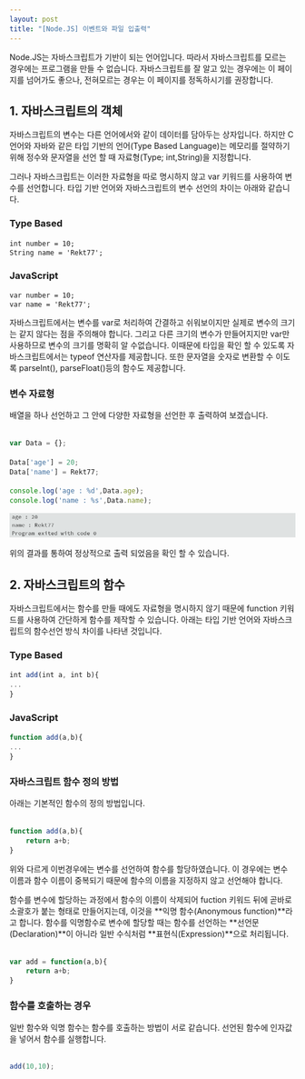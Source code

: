 ```yaml
---
layout: post
title: "[Node.JS] 이벤트와 파일 입출력"
---
```


Node.JS는 자바스크립트가 기반이 되는 언어입니다. 따라서 자바스크립트를 모르는 경우에는 프로그램을 만들 수 없습니다. 자바스크립트를 잘 알고 있는 경우에는 이 페이지를 넘어가도 좋으나, 전혀모르는 경우는 이 페이지를 정독하시기를 권장합니다.



## 1. 자바스크립트의 객체

자바스크립트의 변수는 다른 언어에서와 같이 데이터를 담아두는 상자입니다. 하지만 C언어와 자바와 같은 타입 기반의 언어(Type Based Language)는 메모리를 절약하기 위해 정수와 문자열을 선언 할 때 자료형(Type; int,String)을 지정합니다.

그러나 자바스크립트는 이러한 자료형을 따로 명시하지 않고 var 키워드를 사용하여 변수를 선언합니다. 타입 기반 언어와  자바스크립트의 변수 선언의 차이는 아래와 같습니다.


### Type Based
```
int number = 10;
String name = 'Rekt77';
```

### JavaScript
```
var number = 10;
var name = 'Rekt77';
```

자바스크립트에서는 변수를 var로 처리하여 간결하고 쉬워보이지만 실제로 변수의 크기는 같지 않다는 점을 주의해야 합니다. 그리고 다른 크기의 변수가 만들어지지만 var만 사용하므로 변수의 크기를 명확히 알 수없습니다. 이때문에 타입을 확인 할 수 있도록 자바스크립트에서는 typeof 연산자를 제공합니다. 또한 문자열을 숫자로 변환할 수 이도록 parseInt(), parseFloat()등의 함수도 제공합니다.


### 변수 자료형

배열을 하나 선언하고 그 안에 다양한 자료형을 선언한 후 출력하여 보겠습니다.
```javascript

var Data = {};

Data['age'] = 20;
Data['name'] = Rekt77;

console.log('age : %d',Data.age);
console.log('name : %s',Data.name);
```

![](https://raw.githubusercontent.com/Rekt77/Rekt77.github.io/master/images/2018-01-10-Node.JS_object_function/data_log.png)

위의 결과를 통하여 정상적으로 출력 되었음을 확인 할 수 있습니다.


## 2. 자바스크립트의 함수

자바스크립트에서는 함수를 만들 때에도 자료형을 명시하지 않기 때문에 function 키워드를 사용하여 간단하게 함수를 제작할 수 있습니다. 아래는 타입 기반 언어와 자바스크립트의 함수선언 방식 차이를 나타낸 것입니다. 

### Type Based

```javascript
int add(int a, int b){
...
}
```

### JavaScript

```javascript
function add(a,b){
...
}
```

### 자바스크립트 함수 정의 방법

아래는 기본적인 함수의 정의 방법입니다.

```javascript

function add(a,b){
    return a+b;
}

```

위와 다르게 이번경우에는 변수를 선언하여 함수를 할당하였습니다. 이 경우에는 변수 이름과 함수 이름이 중복되기 때문에 함수의 이름을 지정하지 않고 선언해야 합니다.

함수를 변수에 할당하는 과정에서 함수의 이름이 삭제되어 fuction 키워드 뒤에 곧바로 소괄호가 붙는 형태로 만들어지는데, 이것을 **익명 함수(Anonymous function)**라고 합니다. 함수를 익명함수로 변수에 할당할 때는 함수를 선언하는 **선언문 (Declaration)**이 아니라 일반 수식처럼 **표현식(Expression)**으로 처리됩니다.

```javascript

var add = function(a,b){
    return a+b;
}

```

### 함수를 호출하는 경우

일반 함수와 익명 함수는 함수를 호출하는 방법이 서로 같습니다. 선언된 함수에 인자값을 넣어서 함수를 실행합니다.

```javascript

add(10,10);

```
